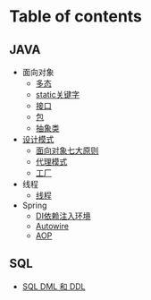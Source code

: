 # Table of contents

## JAVA

* 面向对象
  * [多态](java/oop/polymorphism.md)
  * [static关键字](java/oop/static.md)
  * [接口](java/oop/interface.md)
  * [包](java/oop/package.md)
  * [抽象类](java/oop/abstract.md)
* [设计模式](java/design-patterns)
  * [面向对象七大原则](java/pattern/oop7principle.md)
  * [代理模式](java/pattern/dai-li-mo-shi.md)
  * [工厂](java/pattern/factory.md)
* 线程
  * [线程](java/thread/thread.md)
* Spring
  * [DI依赖注入环境](java/spring/di-yi-lai-zhu-ru-huan-jing.md)
  * [Autowire](java/spring/automatic-assembly-of-beans.md)
  * [AOP](java/spring/aop.md)

## SQL

* [SQL DML 和 DDL](sql/sql-dml-he-ddl.md)

